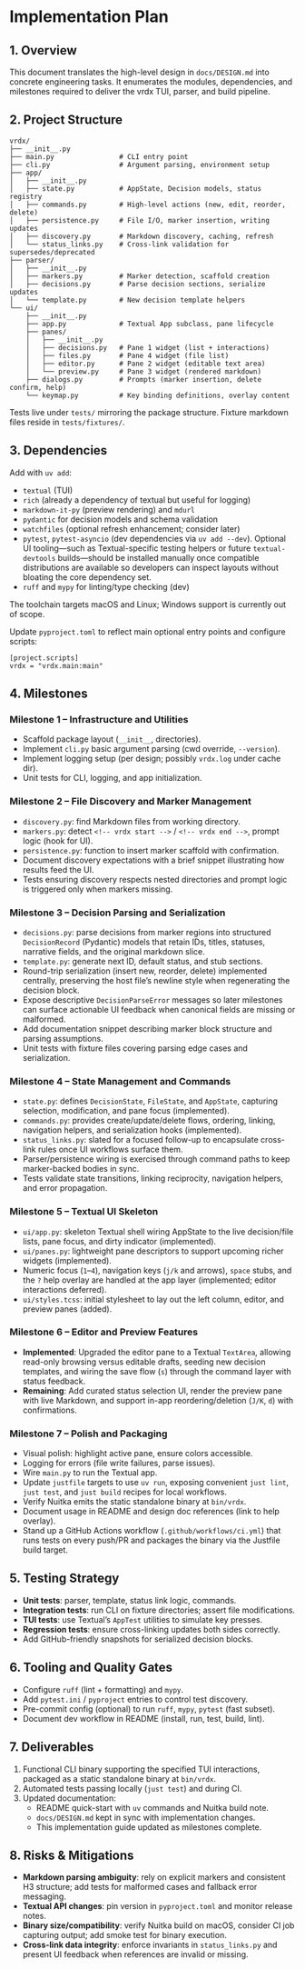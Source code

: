 # Implementation Plan

## 1. Overview

This document translates the high-level design in `docs/DESIGN.md` into concrete
engineering tasks. It enumerates the modules, dependencies, and milestones
required to deliver the vrdx TUI, parser, and build pipeline.

## 2. Project Structure

```
vrdx/
├── __init__.py
├── main.py                # CLI entry point
├── cli.py                 # Argument parsing, environment setup
├── app/
│   ├── __init__.py
│   ├── state.py           # AppState, Decision models, status registry
│   ├── commands.py        # High-level actions (new, edit, reorder, delete)
│   ├── persistence.py     # File I/O, marker insertion, writing updates
│   ├── discovery.py       # Markdown discovery, caching, refresh
│   └── status_links.py    # Cross-link validation for supersedes/deprecated
├── parser/
│   ├── __init__.py
│   ├── markers.py         # Marker detection, scaffold creation
│   ├── decisions.py       # Parse decision sections, serialize updates
│   └── template.py        # New decision template helpers
└── ui/
    ├── __init__.py
    ├── app.py             # Textual App subclass, pane lifecycle
    ├── panes/
    │   ├── __init__.py
    │   ├── decisions.py   # Pane 1 widget (list + interactions)
    │   ├── files.py       # Pane 4 widget (file list)
    │   ├── editor.py      # Pane 2 widget (editable text area)
    │   └── preview.py     # Pane 3 widget (rendered markdown)
    ├── dialogs.py         # Prompts (marker insertion, delete confirm, help)
    └── keymap.py          # Key binding definitions, overlay content
```

Tests live under `tests/` mirroring the package structure. Fixture markdown
files reside in `tests/fixtures/`.

## 3. Dependencies

Add with `uv add`:

- `textual` (TUI)
- `rich` (already a dependency of textual but useful for logging)
- `markdown-it-py` (preview rendering) and `mdurl`
- `pydantic` for decision models and schema validation
- `watchfiles` (optional refresh enhancement; consider later)
- `pytest`, `pytest-asyncio` (dev dependencies via `uv add --dev`). Optional UI tooling—such as Textual-specific testing helpers or future `textual-devtools` builds—should be installed manually once compatible distributions are available so developers can inspect layouts without bloating the core dependency set.
- `ruff` and `mypy` for linting/type checking (dev)

The toolchain targets macOS and Linux; Windows support is currently out of scope.

Update `pyproject.toml` to reflect main optional entry points and configure
scripts:

```
[project.scripts]
vrdx = "vrdx.main:main"
```

## 4. Milestones

### Milestone 1 – Infrastructure and Utilities
- Scaffold package layout (`__init__`, directories).
- Implement `cli.py` basic argument parsing (cwd override, `--version`).
- Implement logging setup (per design; possibly `vrdx.log` under cache dir).
- Unit tests for CLI, logging, and app initialization.

### Milestone 2 – File Discovery and Marker Management
- `discovery.py`: find Markdown files from working directory.
- `markers.py`: detect `<!-- vrdx start -->` / `<!-- vrdx end -->`, prompt logic
  (hook for UI).
- `persistence.py`: function to insert marker scaffold with confirmation.
- Document discovery expectations with a brief snippet illustrating how results feed the UI.
- Tests ensuring discovery respects nested directories and prompt logic is
  triggered only when markers missing.

### Milestone 3 – Decision Parsing and Serialization
- `decisions.py`: parse decisions from marker regions into structured `DecisionRecord` (Pydantic) models that retain IDs, titles, statuses, narrative fields, and the original markdown slice.
- `template.py`: generate next ID, default status, and stub sections.
- Round-trip serialization (insert new, reorder, delete) implemented centrally, preserving the host file’s newline style when regenerating the decision block.
- Expose descriptive `DecisionParseError` messages so later milestones can surface actionable UI feedback when canonical fields are missing or malformed.
- Add documentation snippet describing marker block structure and parsing assumptions.
- Unit tests with fixture files covering parsing edge cases and serialization.

### Milestone 4 – State Management and Commands
- `state.py`: defines `DecisionState`, `FileState`, and `AppState`, capturing selection, modification, and pane focus (implemented).
- `commands.py`: provides create/update/delete flows, ordering, linking, navigation helpers, and serialization hooks (implemented).
- `status_links.py`: slated for a focused follow-up to encapsulate cross-link rules once UI workflows surface them.
- Parser/persistence wiring is exercised through command paths to keep marker-backed bodies in sync.
- Tests validate state transitions, linking reciprocity, navigation helpers, and error propagation.

### Milestone 5 – Textual UI Skeleton
- `ui/app.py`: skeleton Textual shell wiring AppState to the live decision/file lists, pane focus, and dirty indicator (implemented).
- `ui/panes.py`: lightweight pane descriptors to support upcoming richer widgets (implemented).
- Numeric focus (`1`–`4`), navigation keys (`j/k` and arrows), `space` stubs, and the `?` help overlay are handled at the app layer (implemented; editor interactions deferred).
- `ui/styles.tcss`: initial stylesheet to lay out the left column, editor, and preview panes (added).

### Milestone 6 – Editor and Preview Features
- **Implemented**: Upgraded the editor pane to a Textual `TextArea`, allowing read-only browsing versus editable drafts, seeding new decision templates, and wiring the save flow (`s`) through the command layer with status feedback.
- **Remaining**: Add curated status selection UI, render the preview pane with live Markdown, and support in-app reordering/deletion (`J/K`, `d`) with confirmations.

### Milestone 7 – Polish and Packaging
- Visual polish: highlight active pane, ensure colors accessible.
- Logging for errors (file write failures, parse issues).
- Wire `main.py` to run the Textual app.
- Update `justfile` targets to use `uv run`, exposing convenient `just lint`, `just test`, and `just build` recipes for local workflows.
- Verify Nuitka emits the static standalone binary at `bin/vrdx`.
- Document usage in README and design doc references (link to help overlay).
- Stand up a GitHub Actions workflow (`.github/workflows/ci.yml`) that runs tests on every push/PR and packages the binary via the Justfile build target.

## 5. Testing Strategy

- **Unit tests**: parser, template, status link logic, commands.
- **Integration tests**: run CLI on fixture directories; assert file modifications.
- **TUI tests**: use Textual’s `AppTest` utilities to simulate key presses.
- **Regression tests**: ensure cross-linking updates both sides correctly.
- Add GitHub-friendly snapshots for serialized decision blocks.

## 6. Tooling and Quality Gates

- Configure `ruff` (lint + formatting) and `mypy`.
- Add `pytest.ini` / `pyproject` entries to control test discovery.
- Pre-commit config (optional) to run `ruff`, `mypy`, `pytest` (fast subset).
- Document dev workflow in README (install, run, test, build, lint).

## 7. Deliverables

1. Functional CLI binary supporting the specified TUI interactions, packaged as a static standalone binary at `bin/vrdx`.
2. Automated tests passing locally (`just test`) and during CI.
3. Updated documentation:
   - README quick-start with `uv` commands and Nuitka build note.
   - `docs/DESIGN.md` kept in sync with implementation changes.
   - This implementation guide updated as milestones complete.

## 8. Risks & Mitigations

- **Markdown parsing ambiguity**: rely on explicit markers and consistent
  H3 structure; add tests for malformed cases and fallback error messaging.
- **Textual API changes**: pin version in `pyproject.toml` and monitor release
  notes.
- **Binary size/compatibility**: verify Nuitka build on macOS, consider CI
  job capturing output; add smoke test for binary execution.
- **Cross-link data integrity**: enforce invariants in `status_links.py` and
  present UI feedback when references are invalid or missing.
